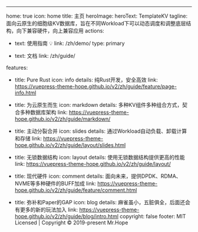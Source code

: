 ---
home: true
icon: home
title: 主页
heroImage: 
heroText: TemplateKV
tagline: 面向云原生的细胞级KV数据库，旨在不同Workload下可以动态调度和调整底层结构，向下兼容硬件，向上兼容应用
actions:
  - text: 使用指南 💡
    link: /zh/demo/
    type: primary

  - text: 文档
    link: /zh/guide/

features:
  - title: Pure Rust
    icon: info
    details: 纯Rust开发，安全高效
    link: https://vuepress-theme-hope.github.io/v2/zh/guide/feature/page-info.html

  - title: 为云原生而生
    icon: markdown
    details: 多种KV组件多种组合方式，契合多种数据库架构
    link: https://vuepress-theme-hope.github.io/v2/zh/guide/markdown/

  - title: 主动分裂合并
    icon: slides
    details: 通过Workload自动负载、卸载计算和存储
    link: https://vuepress-theme-hope.github.io/v2/zh/guide/layout/slides.html

  - title: 无锁数据结构
    icon: layout
    details: 使用无锁数据结构提供更高的性能
    link: https://vuepress-theme-hope.github.io/v2/zh/guide/layout/

  - title: 现代硬件
    icon: comment
    details: 面向未来，提供DPDK、RDMA、NVME等多种硬件的BUFF加成
    link: https://vuepress-theme-hope.github.io/v2/zh/guide/feature/comment.html

  - title: 弥补和Paper的GAP
    icon: blog
    details: 麻雀虽小，五脏俱全，后面还会有更多的新的玩法加入
    link: https://vuepress-theme-hope.github.io/v2/zh/guide/blog/intro.html
copyright: false
footer: MIT Licensed | Copyright © 2019-present Mr.Hope

